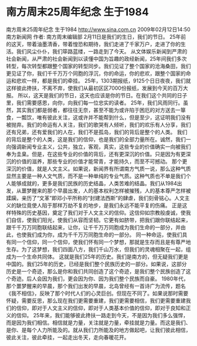 # 南方周末25周年纪念 生于1984

南方周末25周年纪念 生于1984
http://www.sina.com.cn  2009年02月12日14:50   南方新闻网
作者: 南方周末编辑部
2月11日是我们的生日，我们的节日。
25年前的这天，带着油墨清香，带着惶恐和期待，我们走进了千家万户，走进了你的生活。我们风尘仆仆，我们筚路蓝缕，一路走到了今天。
从文体娱乐新闻到严肃的社会新闻，从严肃的社会新闻到以读懂中国为旨趣的政经新闻，25年间我们多次转型，每次转型都跟整个国家的转型同步。我们见证了整个国家的沧海桑田，我们更见证了你，我们千千万万个同胞的浮沉，你的命运，你的悲欢，跟整个国家的命运和悲欢一样，都是我们的牵挂。
25年，1303期报纸，9125个日日夜夜，我们就这样彼此搀扶，不离不弃，使我们从最初区区7000份报纸，发展到今天的百万大报。
所以，这天是我们的节日，这天也应该是你的节日。在我们这个共同的日子里，我们需要感恩，向你，向我们每一位忠实的读者。
25年，我们风雨同行。虽然，其实我们都是弱者，都往往无奈，甚至不能为或许陷于困厄的对方送去一箪食，一瓢饮，唯有彼此关注，这或许并不能帮到什么，但是至少，这证明我们没有被抛弃。我们的命运有人关注，我们的歌哭有人倾听，我们的欢乐有人分享，我们还有兄弟，还有爱我们的人在，我们不是孤岛，我们的背后是整个的人类。
我们的背后是整个的人类，这是我们的信仰，也是我们的全部力量所在。诚然，我们一向强调新闻专业主义，公共，独立，客观，真实，这些专业的价值确实一向被我们奉为圭臬。但是，在这些专业的价值的背后，还有更深沉的价值。只是因为有更深沉的价值的滋养，那些专业的价值才能常青，才能持久，而至不可撼动。
那个更深沉的价值，就是人文主义。如果说，新闻界有所谓南方气质一说，那么这种气质显然主要是一种人文气质，而不是一种单纯的专业气质。这种气质也不单是我们个人能够成就的，更多是我们民族的历史结晶，人类苦难的结晶。我们从1984出发，从噩梦醒来的那个早晨出发，人的基本权利怎样被摧残，人的基本尊严怎样被蹂躏，亲历了“文革”即邓小平所称的“封建法西斯”的肆虐，我们刻骨铭心。人文主义的缺位竟使人陷于那样万劫不复的地步，是我们永远不能平复的伤痛。
正是这样特殊的历史基因，奠定了我们对于人文主义的信仰。这信仰如宗教般虔诚，使我们自信，使我们阳光，使我们从容而坚韧。它更有如脐带，把我们跟你联结起来，跟千千万万同胞联结起来，让你，让千千万万同胞成为我们生命的一部分，并由此，也使我们成为你，成为千千万万同胞生命的一部分。
同一种命运，使我们具有同一个信仰，同一个信仰，使我们怀有同一个梦想，那就是生存而且是有尊严地生存。为了这梦想，我们四面八方，我们千山万水，但我们的灵魂相聚在一起，组成为一个生命共同体。
这就是我们25年的历史。我们是南方的，但无疑我们更是中国的。我们25年的历史，已经是我们整个民族历史的一部分。如果说，这部分历史是一个奇迹，那么是你和我们共同创造了这个奇迹，是我们整个民族创造了这个奇迹。后人会因为我们，更会因为你、因为我们整个民族而自豪。
1980年代，那个噩梦醒来的早晨，那个我们出发的早晨，北岛曾经有一首诗广为流传，题名 《我不相信》，反映了那个时代人们的心灵巨创。但现在不同了。如果说那时需要怀疑，需要反思，那么现在我们更需要重建，我们更需要相信，我们更需要重建我们的信仰，即对于人文主义的信仰，即对于人类基本价值的信仰，即对于良知和正义的信仰。
25年来，我们能够彼此搀扶一路走到今天，不是因为我们多么强悍，而是因为我们相信。相信就是力量，关注就是力量，牵挂就是力量。而这是我们、是你、是每个人力所能及的。就从我们力所能及的地方做起吧，让我们彼此相信，彼此关注，彼此牵挂，一起走出冬天，走向春暖花开。

